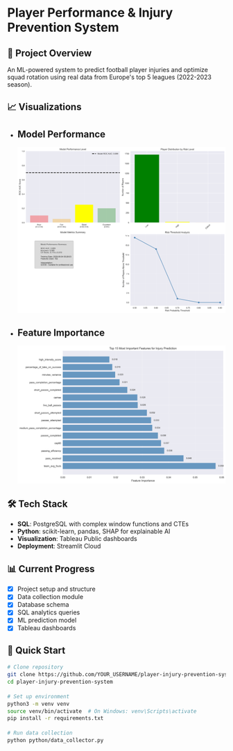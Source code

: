 # Player Performance & Injury Prevention System

## 🎯 Project Overview
An ML-powered system to predict football player injuries and optimize squad rotation using real data from Europe's top 5 leagues (2022-2023 season).

## 📈 Visualizations
- ## Model Performance
  ![model performance](visualizations/plots/model_performance.png)
- ## Feature Importance
  ![feature importance](visualizations/plots/feature_importance.png)


## 🛠️ Tech Stack
- **SQL**: PostgreSQL with complex window functions and CTEs
- **Python**: scikit-learn, pandas, SHAP for explainable AI
- **Visualization**: Tableau Public dashboards
- **Deployment**: Streamlit Cloud

## 📊 Current Progress
- [x] Project setup and structure
- [x] Data collection module
- [x] Database schema
- [x] SQL analytics queries
- [x] ML prediction model
- [x] Tableau dashboards

## 🚀 Quick Start
```bash
# Clone repository
git clone https://github.com/YOUR_USERNAME/player-injury-prevention-system.git
cd player-injury-prevention-system

# Set up environment
python3 -m venv venv
source venv/bin/activate  # On Windows: venv\Scripts\activate
pip install -r requirements.txt

# Run data collection
python python/data_collector.py
